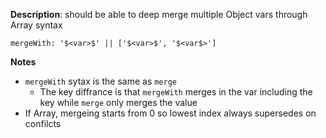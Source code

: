 __Description__: should be able to deep merge multiple Object vars through Array syntax

```
mergeWith: '$<var>$' || ['$<var>$', '$<var$>']
```

__Notes__

+ `mergeWith` sytax is the same as `merge` 
    - The key diffrance is that `mergeWith` merges in the var including the key while `merge` only merges the value
+ If Array, mergeing starts from 0 so lowest index always supersedes on confilcts